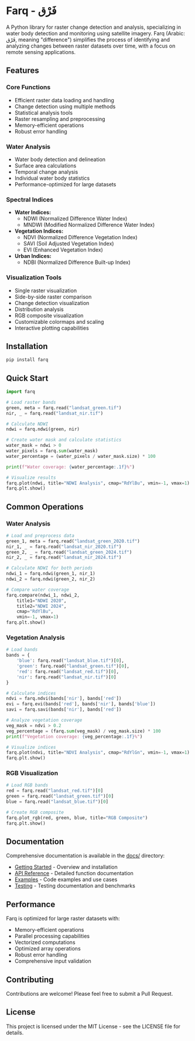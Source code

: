 # Farq - فَرْق

A Python library for raster change detection and analysis, specializing in water body detection and monitoring using satellite imagery. Farq (Arabic: فَرْق, meaning "difference") simplifies the process of identifying and analyzing changes between raster datasets over time, with a focus on remote sensing applications.

## Features

### Core Functions
- Efficient raster data loading and handling
- Change detection using multiple methods
- Statistical analysis tools
- Raster resampling and preprocessing
- Memory-efficient operations
- Robust error handling

### Water Analysis
- Water body detection and delineation
- Surface area calculations
- Temporal change analysis
- Individual water body statistics
- Performance-optimized for large datasets

### Spectral Indices
- **Water Indices:**
  - NDWI (Normalized Difference Water Index)
  - MNDWI (Modified Normalized Difference Water Index)
- **Vegetation Indices:**
  - NDVI (Normalized Difference Vegetation Index)
  - SAVI (Soil Adjusted Vegetation Index)
  - EVI (Enhanced Vegetation Index)
- **Urban Indices:**
  - NDBI (Normalized Difference Built-up Index)

### Visualization Tools
- Single raster visualization
- Side-by-side raster comparison
- Change detection visualization
- Distribution analysis
- RGB composite visualization
- Customizable colormaps and scaling
- Interactive plotting capabilities

## Installation

```bash
pip install farq
```

## Quick Start

```python
import farq

# Load raster bands
green, meta = farq.read("landsat_green.tif")
nir, _ = farq.read("landsat_nir.tif")

# Calculate NDWI
ndwi = farq.ndwi(green, nir)

# Create water mask and calculate statistics
water_mask = ndwi > 0
water_pixels = farq.sum(water_mask)
water_percentage = (water_pixels / water_mask.size) * 100

print(f"Water coverage: {water_percentage:.1f}%")

# Visualize results
farq.plot(ndwi, title="NDWI Analysis", cmap="RdYlBu", vmin=-1, vmax=1)
farq.plt.show()
```

## Common Operations

### Water Analysis
```python
# Load and preprocess data
green_1, meta = farq.read("landsat_green_2020.tif")
nir_1, _ = farq.read("landsat_nir_2020.tif")
green_2, _ = farq.read("landsat_green_2024.tif")
nir_2, _ = farq.read("landsat_nir_2024.tif")

# Calculate NDWI for both periods
ndwi_1 = farq.ndwi(green_1, nir_1)
ndwi_2 = farq.ndwi(green_2, nir_2)

# Compare water coverage
farq.compare(ndwi_1, ndwi_2, 
    title1="NDWI 2020", 
    title2="NDWI 2024",
    cmap="RdYlBu",
    vmin=-1, vmax=1)
farq.plt.show()
```

### Vegetation Analysis
```python
# Load bands
bands = {
    'blue': farq.read("landsat_blue.tif")[0],
    'green': farq.read("landsat_green.tif")[0],
    'red': farq.read("landsat_red.tif")[0],
    'nir': farq.read("landsat_nir.tif")[0]
}

# Calculate indices
ndvi = farq.ndvi(bands['nir'], bands['red'])
evi = farq.evi(bands['red'], bands['nir'], bands['blue'])
savi = farq.savi(bands['nir'], bands['red'])

# Analyze vegetation coverage
veg_mask = ndvi > 0.2
veg_percentage = (farq.sum(veg_mask) / veg_mask.size) * 100
print(f"Vegetation coverage: {veg_percentage:.1f}%")

# Visualize indices
farq.plot(ndvi, title="NDVI Analysis", cmap="RdYlGn", vmin=-1, vmax=1)
farq.plt.show()
```

### RGB Visualization
```python
# Load RGB bands
red = farq.read("landsat_red.tif")[0]
green = farq.read("landsat_green.tif")[0]
blue = farq.read("landsat_blue.tif")[0]

# Create RGB composite
farq.plot_rgb(red, green, blue, title="RGB Composite")
farq.plt.show()
```

## Documentation

Comprehensive documentation is available in the [docs/](docs/) directory:

- [Getting Started](docs/index.md) - Overview and installation
- [API Reference](docs/api.md) - Detailed function documentation
- [Examples](docs/examples.md) - Code examples and use cases
- [Testing](docs/testing.md) - Testing documentation and benchmarks

## Performance

Farq is optimized for large raster datasets with:
- Memory-efficient operations
- Parallel processing capabilities
- Vectorized computations
- Optimized array operations
- Robust error handling
- Comprehensive input validation

## Contributing

Contributions are welcome! Please feel free to submit a Pull Request.

## License

This project is licensed under the MIT License - see the LICENSE file for details.